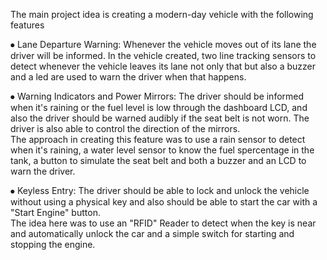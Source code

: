 The main project idea is creating a modern-day vehicle with the following features

⦁ Lane Departure Warning: Whenever the vehicle moves out of its lane the driver will be informed.                                             In the vehicle  created, two line tracking sensors to detect whenever the vehicle leaves its lane not only that but also a buzzer and a     led are used to warn the driver when that happens.

⦁ Warning Indicators and Power Mirrors: The driver should be informed when it's raining or the fuel level is low through the dashboard LCD,   and also the driver should be warned audibly if the seat belt is not worn. The driver is also able to control the direction of the         mirrors.    
  The approach in creating this feature was to use a rain sensor to detect when it's raining, a water level sensor to know the fuel           spercentage in the tank, a button to simulate the seat belt and both a buzzer and an LCD to warn the driver.
  
⦁ Keyless Entry: The driver should be able to lock and unlock the vehicle without using a physical key and also should be able to start the   car with a "Start Engine" button.                                                   
    The idea here was to use an "RFID" Reader to detect when the key is near and automatically unlock the car and a simple switch for           starting and stopping the engine.
